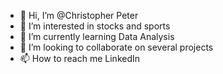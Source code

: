 - 👋 Hi, I’m @Christopher Peter
- 👀 I’m interested in stocks and sports
- 🌱 I’m currently learning Data Analysis
- 💞️ I’m looking to collaborate on several projects
- 📫 How to reach me LinkedIn

<!---
Chris-Berlin/Chris-Berlin is a ✨ special ✨ repository because its `README.md` (this file) appears on your GitHub profile.
You can click the Preview link to take a look at your changes.
--->
